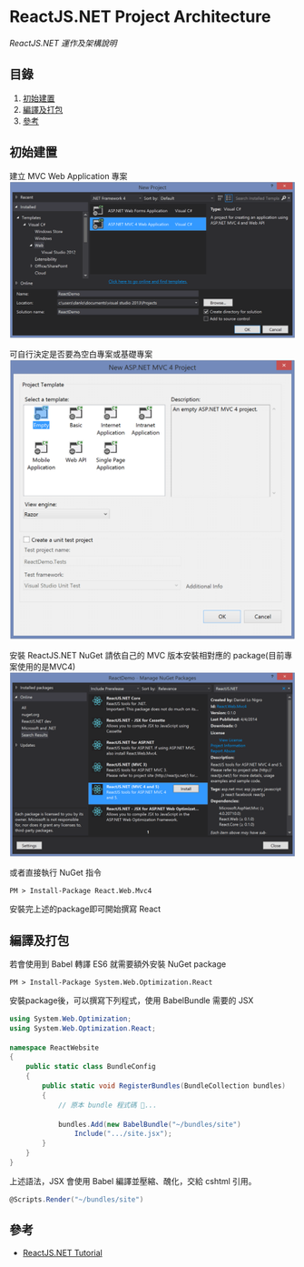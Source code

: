 # ReactJS.NET Project Architecture
*ReactJS.NET 運作及架構說明*

## 目錄

1. [初始建置](#初始建置)
1. [編譯及打包](#編譯及打包)
1. [參考](#參考)

## 初始建置

建立 MVC Web Application 專案
![Alt text](/reactjs.net/1-1.png)

可自行決定是否要為空白專案或基礎專案
![Alt text](/reactjs.net/1-2.png)

安裝 ReactJS.NET NuGet 請依自己的 MVC 版本安裝相對應的 package(目前專案使用的是MVC4)
![Alt text](/reactjs.net/1-3.png)

或者直接執行 NuGet 指令
```
PM > Install-Package React.Web.Mvc4
```

安裝完上述的package即可開始撰寫 React

## 編譯及打包

若會使用到 Babel 轉譯 ES6 就需要額外安裝 NuGet package
```
PM > Install-Package System.Web.Optimization.React
```
安裝package後，可以撰寫下列程式，使用 BabelBundle 需要的 JSX
```cs
using System.Web.Optimization;
using System.Web.Optimization.React;

namespace ReactWebsite
{
    public static class BundleConfig
	{
        public static void RegisterBundles(BundleCollection bundles)
        {
            // 原本 bundle 程式碼 ...

            bundles.Add(new BabelBundle("~/bundles/site")
                Include(".../site.jsx");
        }
    }
}
```
上述語法，JSX 會使用 Babel 編譯並壓縮、醜化，交給 cshtml 引用。
```cs
@Scripts.Render("~/bundles/site")
```

## 參考

* [ReactJS.NET Tutorial](https://reactjs.net/getting-started/tutorial_aspnet4.html)
